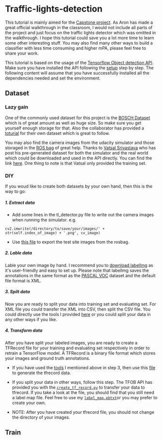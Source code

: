 # Traffic-lights-detection
This tutorial is mainly aimed for the [Capstone project](). As Aron has made a great official walkthrough in the classroom, I would not include all parts of the project and just focus on the traffic lights detector which was omitted in the walkthrough. I hope this tutorial could save you a lot more time to learn some other interesting stuff. You may also find many other ways to build a classifier with less time consuming and higher mPA, please feel free to share your work.

This tutorial is based on the usage of the [Tensorflow Object detection API](https://github.com/tensorflow/models/tree/master/research/object_detection). Make sure you have installed the API following the [setup](https://github.com/tensorflow/models/blob/master/research/object_detection/g3doc/installation.md) step by step. The following content will assume that you have successfully installed all the dependencies needed and set the environment.

## Dataset

### Lazy gain

One of the commonly used dataset for this project is the [BOSCH Dataset](https://hci.iwr.uni-heidelberg.de/node/6132) which is of great amount as well as huge size. So make sure you get yourself enough storage for that. Also the collaborator has provided a  [toturial](https://github.com/bosch-ros-pkg/bstld/tree/master/tf_object_detection) for their own dataset which is great to follow.

You may also find the camera images from the udacity simulator and those storaged in the [ROS bag]() of great help. Thanks to [Vatsal Srivastava](https://github.com/coldKnight/TrafficLight_Detection-TensorFlowAPI#get-the-dataset) who has post his pre-generated dataset for both the simulator and the real world which could be downloaded and used in the API directly. You can find the link [here](https://drive.google.com/file/d/0B-Eiyn-CUQtxdUZWMkFfQzdObUE/view?usp=sharing). One thing to note is that Vatsal only provided the training set.

### DIY
If you woud like to create both datasets by your own hand, then this is the way to go:

##### 1. Extract data
 * Add some lines in the tl_detector.py file to write out the camera images when running the simulator. e.g.
 ```
 cv2.imwrite(/directory/to/save/your/images/' + str(self.index_of_image) + '.png', cv_image)
 ```
 * Use [this file](https://gist.github.com/wngreene/835cda68ddd9c5416defce876a4d7dd9) to export the test site images from the rosbag.

##### 2. Lable data

 Lable your own image by hand. I recommend you to [download labellmg](https://github.com/tzutalin/labelImg) as it's user-friendly and easy to set up. Please note that labellmg saves the annotations in the same format as the [PASCAL VOC](http://host.robots.ox.ac.uk/pascal/VOC/) dataset and the default file format is XML.

##### 3. Spilt data

 Now you are ready to split your data into training set and evaluating set. For XML file you could transfer the XML into CSV, then split the CSV file. You could directly use the tools I provided [here]() or you could split your data in any other ways if you like.

##### 4. Transform data
After you have split your labeled images, you are ready to create a TFRecord file for your training and evaluating set respectively in order to retrain a TensorFlow model. A TFRecord is a binary file format which stores your images and ground truth annotations.

 * If you have used the [tools]() I mentioned above in step 3, then use this [file]() to generate the tfrecord data.

 * If you split your data in other ways, follow this step. The TFOB API has provided you with the [`create_tf_record.py`]() to transfer your data to tfrecord. If you take a look at the file, you should find that you still need a label map file. Feel free to use my [`label_map.pbtxt`]()or you may prefer to create your own.

 * NOTE: After you have created your tfrecord file, you should not change the directory of your images.

## Train
